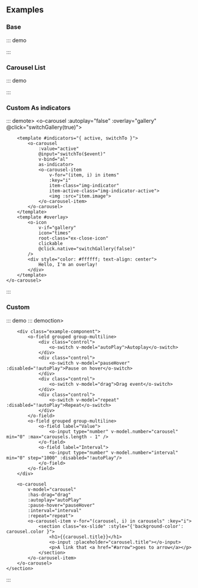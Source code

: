## Examples

### Base

::: demo
<template>
    <o-carousel>
        <o-carousel-item v-for="(carousel, i) in carousels" :key="i">
            <section class="ex-slide" :style="{'background-color': carousel.color }">
                <h1>{{carousel.text}}</h1>
            </section>
        </o-carousel-item>
    </o-carousel>
</template>

<script>
    export default {
        data(){
            return {
                carousels: [
                    { text: 'Slide 1', color: '#445e00' },
                    { text: 'Slide 2', color: '#006724' },
                    { text: 'Slide 3', color: '#b60000' },
                    { text: 'Slide 4', color: '#f4c300' },
                    { text: 'Slide 5', color: '#005c98' }
                ]
            }
        }
    }
</script>
:::

<style>
.ex-slide {
    padding: 9rem 4.5rem;
    color: #ffffff;
    text-align: center;
}
</style>

### Carousel List 

::: demo
<template>
    <section>
        <div class="example-component">
            <o-field grouped group-multiline>
                <div class="control">
                    <o-switch v-model="arrow">Arrow</o-switch>
                </div>
                <div class="control">
                    <o-switch v-model="arrowHover" :disabled="!arrow">Arrow on hover</o-switch>
                </div>
                <div class="control">
                    <o-switch v-model="drag">Drag event</o-switch>
                </div>
                <div class="control">
                    <o-switch v-model="repeat">Repeat</o-switch>
                </div>
            </o-field>
            <o-field grouped group-multiline>
                <o-field label="Items to Show">
                    <o-input type="number" v-model.number="perList" min="1" :max="items.length" />
                </o-field>
                <o-field label="Items to List">
                    <o-input type="number" v-model.number="increment" min="1" :max="items.length - 1" />
                </o-field>
            </o-field>
        </div>
        <o-carousel
            v-model="values"
            :arrow="arrow"
            :arrow-hover="arrowHover"
            :items-to-show="perList"
            :items-to-list="increment"
            :repeat="repeat"
            :has-drag="drag">
            <o-carousel-item v-for="(item, i) in items" :key="i">
                <img :src="item.image">
            </o-carousel-item>
        </o-carousel>
    </section>
</template>

<script>
    export default {
        data() {
            return {
                arrow: true,
                arrowHover: true,
                drag: true,
                values: 1,
                perList: 4,
                increment: 1,
                repeat: false,
                items: [
                    {
                        title: 'Slide 1',
                        image: 'https://picsum.photos/id/1/1230/500'
                    },
                    {
                        title: 'Slide 2',
                        image: 'https://picsum.photos/id/2/1230/500'
                    },
                    {
                        title: 'Slide 3',
                        image: 'https://picsum.photos/id/3/1230/500'
                    },
                    {
                        title: 'Slide 4',
                        image: 'https://picsum.photos/id/4/1230/500'
                    },
                    {
                        title: 'Slide 5',
                        image: 'https://picsum.photos/id/5/1230/500'
                    },
                    {
                        title: 'Slide 6',
                        image: 'https://picsum.photos/id/6/1230/500'
                    },
                    {
                        title: 'Slide 7',
                        image: 'https://picsum.photos/id/7/1230/500'
                    }
                ]
            }
        }
    }
</script>
:::

### Custom As indicators

::: demote>
    <o-carousel
        :autoplay="false"
        :overlay="gallery"
        @click="switchGallery(true)">
        <o-carousel-item v-for="(item, i) in items" :key="i">
            <a class="image">
                <img :src="item.image">
            </a>
        </o-carousel-item>
        
        <template #indicators="{ active, switchTo }">
            <o-carousel
                :value="active"
                @input="switchTo($event)"
                v-bind="al"
                as-indicator>
                <o-carousel-item 
                    v-for="(item, i) in items"
                    :key="i" 
                    item-class="img-indicator"
                    item-active-class="img-indicator-active">
                    <img :src="item.image">
                </o-carousel-item>
            </o-carousel>
        </template>
        <template #overlay>
            <o-icon 
                v-if="gallery"
                icon="times"
                root-class="ex-close-icon"
                clickable
                @click.native="switchGallery(false)" 
            />
            <div style="color: #ffffff; text-align: center">
                Hello, I'm an overlay!
            </div>
        </template>
    </o-carousel>
</template>

<script>
    export default {
        data() {
            return {
                gallery: false,
                al: {
                    itemsToShow: 2,
                    breakpoints: {
                        768: {
                            itemsToShow: 4
                        },
                        960: {
                            itemsToShow: 6
                        }
                    }
                },
                items: [
                    {
                        title: 'Slide 1',
                        image: 'https://picsum.photos/id/1/1230/500'
                    },
                    {
                        title: 'Slide 2',
                        image: 'https://picsum.photos/id/2/1230/500'
                    },
                    {
                        title: 'Slide 3',
                        image: 'https://picsum.photos/id/3/1230/500'
                    },
                    {
                        title: 'Slide 4',
                        image: 'https://picsum.photos/id/4/1230/500'
                    },
                    {
                        title: 'Slide 5',
                        image: 'https://picsum.photos/id/5/1230/500'
                    },
                    {
                        title: 'Slide 6',
                        image: 'https://picsum.photos/id/6/1230/500'
                    },
                    {
                        title: 'Slide 7',
                        image: 'https://picsum.photos/id/7/1230/500'
                    }
                ]
            }
        },
        methods: {
            switchGallery(value) {
                this.gallery = value
                if (value) {
                    document.documentElement.classList.add('o-clipped')
                } else {
                    document.documentElement.classList.remove('o-clipped')
                }
            }
        }
    }
</script>

<style>
.image img {
    display: block;
    height: auto;
    width: 100%;
}
.img-indicator {
    filter: grayscale(100%);
}
.img-indicator-active {
    filter: grayscale(0%);
}
.ex-close-icon {
    position: absolute;
    top: 10px;
    right: 10px;
    color: #ffffff;
    z-index: 99;
}
</style>
:::

### Custom

::: demo
::: demoction>

        <div class="example-component">
            <o-field grouped group-multiline>
                <div class="control">
                    <o-switch v-model="autoPlay">Autoplay</o-switch>
                </div>
                <div class="control">
                    <o-switch v-model="pauseHover" :disabled="!autoPlay">Pause on hover</o-switch>
                </div>
                <div class="control">
                    <o-switch v-model="drag">Drag event</o-switch>
                </div>
                <div class="control">
                    <o-switch v-model="repeat" :disabled="!autoPlay">Repeat</o-switch>
                </div>
            </o-field>
            <o-field grouped group-multiline>
                <o-field label="Value">
                    <o-input type="number" v-model.number="carousel" min="0" :max="carousels.length - 1" />
                </o-field>
                <o-field label="Interval">
                    <o-input type="number" v-model.number="interval" min="0" step="1000" :disabled="!autoPlay"/>
                </o-field>
            </o-field>
        </div>

        <o-carousel
            v-model="carousel"
            :has-drag="drag"
            :autoplay="autoPlay"
            :pause-hover="pauseHover"
            :interval="interval"
            :repeat="repeat">
            <o-carousel-item v-for="(carousel, i) in carousels" :key="i">
                <section class="ex-slide" :style="{'background-color': carousel.color }">
                    <h1>{{carousel.title}}</h1>
                    <o-input :placeholder="carousel.title"></o-input>
                    <p>A link that <a href="#arrow">goes to arrow</a></p>
                </section>
            </o-carousel-item>
        </o-carousel>
    </section>
</template>

<script>
    export default {
        data() {
            return {
                carousel: 0,
                animated: 'slide',
                drag: false,
                autoPlay: false,
                pauseHover: false,
                pauseInfo: false,
                repeat: false,
                interval: 3000,
                carousels: [
                    { text: 'Slide 1', color: '#445e00' },
                    { text: 'Slide 2', color: '#006724' },
                    { text: 'Slide 3', color: '#b60000' },
                    { text: 'Slide 4', color: '#f4c300' },
                    { text: 'Slide 5', color: '#005c98' }
                ]
            }
        }
    }
</script>
:::
